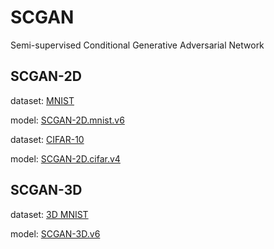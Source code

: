 # SCGAN
Semi-supervised Conditional Generative Adversarial Network

## SCGAN-2D
dataset: [MNIST](http://yann.lecun.com/exdb/mnist)

model: [SCGAN-2D.mnist.v6](https://github.com/WendyMin/SCGAN/blob/master/SCGAN-2D/codes/SCGAN-2D.v6.ipynb)

dataset: [CIFAR-10](https://www.cs.toronto.edu/~kriz/cifar.html)

model: [SCGAN-2D.cifar.v4](https://github.com/WendyMin/SCGAN/blob/master/SCGAN-2D/codes/SCGAN-2D.cifar10.v4.ipynb)


## SCGAN-3D
dataset: [3D MNIST](https://www.kaggle.com/daavoo/3d-mnist)

model: [SCGAN-3D.v6](https://github.com/WendyMin/SCGAN/blob/master/SCGAN-3D/codes/SCGAN-3D.v6.ipynb)
